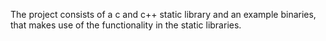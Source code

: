 The project consists of a c and c++ static library and an example binaries,
that makes use of the functionality in the static libraries.
